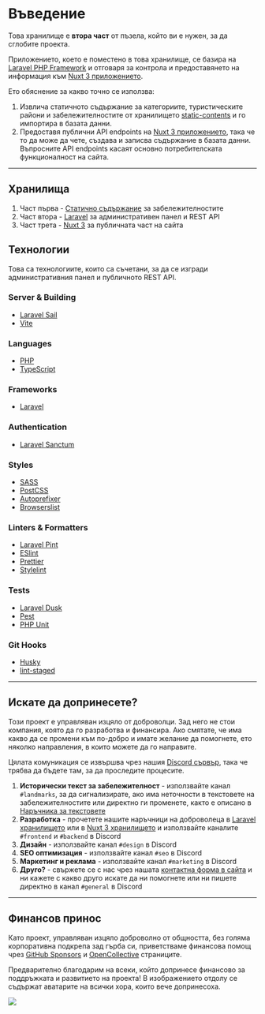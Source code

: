 # Въведение

Това хранилище е **втора част** от пъзела, който ви е нужен, за да сглобите проекта.

Приложението, което е поместено в това хранилище, се базира на [Laravel PHP Framework](https://laravel.com/) и отговаря за контрола и предоставянето на информация към [Nuxt 3 приложението](https://github.com/placesbg/frontend-nuxt).

Ето обяснение за какво точно се използва:

1. Извлича статичното съдържание за категориите, туристическите райони и забележителностите от хранилището [static-contents](https://github.com/placesbg/static-contents) и го импортира в базата данни.
1. Предоставя публични API endpoints на [Nuxt 3 приложението](https://github.com/placesbg/frontend-nuxt), така че то да може да чете, създава и записва съдържание в базата данни. Въпросните API endpoints касаят основно потребителската функционалност на сайта.

---

## Хранилища

1. Част първа - [Статично съдържание](https://github.com/placesbg/static-contents) за забележителностите
1. Част втора - [Laravel](https://github.com/placesbg/backend-laravel) за административен панел и REST API
1. Част трета - [Nuxt 3](https://github.com/placesbg/frontend-nuxt) за публичната част на сайта

## Технологии

Това са технологиите, които са съчетани, за да се изгради административния панел и публичното REST API.

### Server & Building
- [Laravel Sail](https://packagist.org/packages/laravel/sail)
- [Vite](https://npmjs.com/package/vite)

### Languages
- [PHP](https://www.php.net/)
- [TypeScript](https://npmjs.com/package/typescript)

### Frameworks
- [Laravel](https://packagist.org/packages/laravel/framework)

### Authentication
- [Laravel Sanctum](https://packagist.org/packages/laravel/sanctum)

### Styles
- [SASS](https://npmjs.com/package/sass)
- [PostCSS](https://www.npmjs.com/package/postcss)
- [Autoprefixer](https://www.npmjs.com/package/autoprefixer)
- [Browserslist](https://www.npmjs.com/package/browserslist)

### Linters & Formatters
- [Laravel Pint](https://packagist.org/packages/laravel/pint)
- [ESlint](https://npmjs.com/package/eslint)
- [Prettier](https://npmjs.com/package/prettier)
- [Stylelint](https://npmjs.com/package/stylelint)

### Tests
- [Laravel Dusk](https://packagist.org/packages/laravel/dusk)
- [Pest](https://packagist.org/packages/pestphp/pest)
- [PHP Unit](https://packagist.org/packages/phpunit/phpunit)

### Git Hooks
- [Husky](https://npmjs.com/package/husky)
- [lint-staged](https://npmjs.com/package/lint-staged)

---

## Искате да допринесете?

Този проект е управляван изцяло от доброволци. Зад него не стои компания, която да го разработва и финансира. Ако смятате, че има какво да се промени към по-добро и имате желание да помогнете, ето няколко направления, в които можете да го направите.

Цялата комуникация се извършва чрез нашия [Discord сървър](https://discord.gg/NMRjZ4FdPs), така че трябва да бъдете там, за да проследите процесите.

1. **Исторически текст за забележителност** - използвайте канал `#landmarks`, за да сигнализирате, ако има неточности в текстовете на забележителностите или директно ги променете, както е описано в [Наръчника за текстовете](https://github.com/placesbg/static-contents/blob/main/.github/CONTRIBUTING.md)
1. **Разработка** - прочетете нашите наръчници на доброволеца в [Laravel хранилището](https://github.com/placesbg/backend-laravel/blob/main/.github/CONTRIBUTING.md) или в [Nuxt 3 хранилището](https://github.com/placesbg/frontend-nuxt/blob/main/.github/CONTRIBUTING.md) и използвайте каналите `#frontend` и `#backend` в Discord
1. **Дизайн** - използвайте канал `#design` в Discord
1. **SEO оптимизация** - използвайте канал `#seo` в Discord
1. **Маркетинг и реклама** - използвайте канал `#marketing` в Discord
1. **Друго?** - свържете се с нас чрез нашата [контактна форма в сайта](https://places.xen.gg/contact) и ни кажете с какво друго искате да ни помогнете или ни пишете директно в канал `#general` в Discord

---

## Финансов принос

Като проект, управляван изцяло доброволно от общността, без голяма корпоративна подкрепа зад гърба си, приветстваме финансова помощ чрез [GitHub Sponsors](https://github.com/sponsors/placesbg) и [OpenCollective](https://opencollective.com/placesbg) страниците.

Предварително благодарим на всеки, който допринесе финансово за поддръжката и развитието на проекта! В изображението отдолу се съдържат аватарите на всички хора, които вече допринесоха.

<a href="https://opencollective.com/placesbg"><img src="https://opencollective.com/placesbg/contributors.svg?width=890" /></a>
